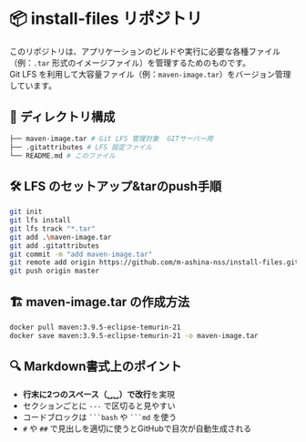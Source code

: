 # 📦 install-files リポジトリ

このリポジトリは、アプリケーションのビルドや実行に必要な各種ファイル（例：`.tar` 形式のイメージファイル）を管理するためのものです。  
Git LFS を利用して大容量ファイル（例：`maven-image.tar`）をバージョン管理しています。

## 📂 ディレクトリ構成

```bash
├── maven-image.tar # Git LFS 管理対象  GITサーバー用
├── .gitattributes # LFS 設定ファイル
└── README.md # このファイル
```


## 🛠️ LFS のセットアップ&tarのpush手順

```bash
git init
git lfs install
git lfs track "*.tar"
git add .\maven-image.tar
git add .gitattributes
git commit -m "add maven-image.tar"
git remote add origin https://github.com/m-ashina-nss/install-files.git
git push origin master
```

## 🏗️ maven-image.tar の作成方法
```bash
docker pull maven:3.9.5-eclipse-temurin-21
docker save maven:3.9.5-eclipse-temurin-21 -o maven-image.tar
```

## 🔍 Markdown書式上のポイント

- **行末に2つのスペース（␣␣）で改行**を実現
- セクションごとに `---` で区切ると見やすい
- コードブロックは ```` ```bash ```` や ```` ```md ```` を使う
- `#` や `##` で見出しを適切に使うとGitHubで目次が自動生成される
